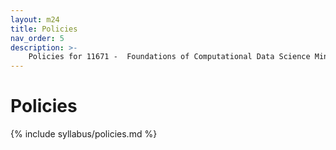 ```yaml
---
layout: m24
title: Policies
nav_order: 5
description: >-
    Policies for 11671 -  Foundations of Computational Data Science Mini 5.
---
```


# Policies

{% include syllabus/policies.md %}